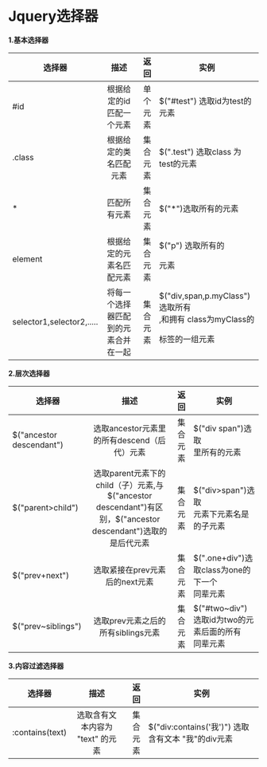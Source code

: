 # Jquery选择器 #

**1.基本选择器**

  



| 选择器 | 描述                      | 返回       |  实例                                  |
| ----- |:------------------------: | ---------:|----------------------------------------|
|   #id | 根据给定的id匹配一个元素     | 单个元素   |  $("#test") 选取id为test的元素           |
| .class| 根据给定的类名匹配元素       | 集合元素   |  $(".test") 选取class 为test的元素       |
| *     | 匹配所有元素                | 集合元素   |  $("*")选取所有的元素                    |
|element|根据给定的元素名匹配元素       |集合元素    | $("p") 选取所有的<p>元素                 |
|selector1,selector2,.....       |将每一个选择器匹配到的元素合并在一起|集合元素|$("div,span,p.myClass")选取所有<div>,<span>和拥有 class为myClass的<p> 标签的一组元素 |
       



**2.层次选择器**


| 选择器 | 描述                      | 返回       |  实例                                  |
| ----- |:------------------------: | ---------:|----------------------------------------|
|$("ancestor descendant") |选取ancestor元素里的所有descend（后代）元素| 集合元素|$("div span")选取<div>里所有的<span>元素|
| $("parent>child")| 选取parent元素下的child（子）元素,与$("ancestor descendant")有区别，$("ancestor descendant")选取的是后代元素| 集合元素 |$("div>span")选取<div>元素下元素名是<span>的子元素|
|$("prev+next")|选取紧接在prev元素后的next元素| 集合元素| $(".one+div")选取class为one的下一个<div>同辈元素|
|$("prev~siblings")|选取prev元素之后的所有siblings元素|集合元素|$("#two~div")选取id为two的元素后面的所有<div>同辈元素|

**3.内容过滤选择器**

| 选择器 | 描述                      | 返回       |  实例                                  |
| ----- |:------------------------: | ---------:|----------------------------------------|
|   :contains(text) | 选取含有文本内容为 "text" 的元素    | 集合元素  | $("div:contains('我')") 选取含有文本 "我"的div元素       |

 
